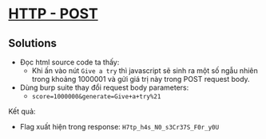 # [HTTP - POST](https://www.root-me.org/en/Challenges/Web-Server/HTTP-POST)

## Solutions

- Đọc html source code ta thấy:
  - Khi ấn vào nút `Give a try` thì javascript sẽ sinh ra một số ngẫu nhiên trong khoảng 1000001 và gửi giá trị này trong POST request body.
- Dùng burp suite thay đổi request body parameters:
  - `score=1000000&generate=Give+a+try%21`

Kết quả:

- Flag xuất hiện trong response: `H7tp_h4s_N0_s3Cr37S_F0r_y0U`
